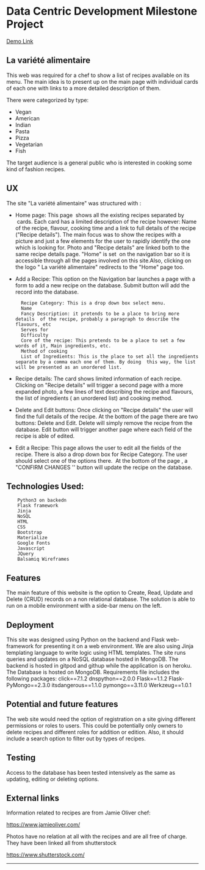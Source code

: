 # Data Centric Development Milestone Project

[Demo Link](https://ms3-recipes.herokuapp.com/ "Demo Link")

## La variété alimentaire

This web was required for a chef to show a list of recipes available on its menu. The main idea is to present up on the main page with individual cards of each one with links to a more detailed description of them.

There were categorized by type:
* Vegan
* American
* Indian
* Pasta
* Pizza
* Vegetarian
* Fish

The target audience is a general public who is interested in cooking some kind of fashion recipes.

## UX

The site  "La variété alimentaire"  was structured with :


* Home page: This page  shows all the existing recipes separated by  cards.
Each card has a limited description of the recipe however: Name of the recipe, flavour, cooking time and a link to full details of the recipe ("Recipe details"). The main focus was to show the recipes with a picture and just a few elements for the user to rapidly identify the one which is looking for. Photo and "Recipe details" are linked both to the same recipe details page. "Home" is set  on the navigation bar so it is accessible through all the pages involved on this site.Also, clicking on the logo " La variété alimentaire" redirects to the "Home" page too.

* Add a Recipe: This option on the Navigation bar launches a page with a form to add a new recipe on the database. Submit button will add the record into the database. 

		Recipe Category: This is a drop down box select menu.
		Name
		Fancy Description: it pretends to be a place to bring more details  of the recipe, probably a paragraph to describe the flavours, etc
		Serves for
		Difficulty
		Core of the recipe: This pretends to be a place to set a few words of it, Main ingredients, etc.
		Method of cooking
		List of Ingredients: This is the place to set all the ingredients separate by a comma each one of them. By doing  this way, the list will be presented as an unordered list.




* Recipe details: The card shows limited information of each recipe. Clicking on "Recipe details" will trigger a second page with a more expanded photo, a few lines of text describing the recipe and flavours, the list of ingredients ( an unordered list) and cooking method. 

* Delete and Edit buttons: Once clicking on "Recipe details" the user will find the full details of the recipe. At the bottom of the page there are two buttons: Delete and Edit. Delete will simply remove the recipe from the database. Edit button will trigger another page where each field of the recipe is able of edited.

* Edit a Recipe: This page allows the user to edit all the fields of the recipe. There is also a drop down box for Recipe Category. The user should select one of the options there.  At the bottom of the page , a "CONFIRM CHANGES '' button will update the recipe on the database.

## Technologies Used:

		Python3 on backedn
		Flask framework
		Jinja
		NoSQL 
		HTML
		CSS
		Bootstrap
		Materialize
		Google Fonts
		Javascript
		JQuery
		Balsamiq Wireframes

## Features

The main feature of this website is the option to Create, Read, Update and Delete (CRUD) records on a non relational database. The solution is able to run on a mobile environment with a side-bar menu on the left. 


## Deployment

This site was designed using Python on the backend and Flask web-framework for presenting it on a web environment. We are also using Jinja templating language to write logic using HTML templates. The site runs queries and updates on a NoSQL database hosted in MongoDB.
The backend is hosted in gitpod and githup while the application is on heroku.
The Database is hosted on MongoDB.
Requirements file includes the following packages:
	click==7.1.2
	dnspython==2.0.0
	Flask==1.1.2
	Flask-PyMongo==2.3.0
	itsdangerous==1.1.0
	pymongo==3.11.0
	Werkzeug==1.0.1



## Potential and future features

The web site would need the option of registration on a site giving different permissions or roles to users. This could be potentially only owners to delete recipes and different roles for addition or edition.
Also, it should include a search option to filter out by types of recipes. 

## Testing

Access to the database has been tested intensively as the same as updating, editing or deleting options.

## External links

Information related to recipes are from Jamie Oliver chef:

https://www.jamieoliver.com/


Photos have no relation at all with the recipes and are all free of charge. They have been linked all from shutterstock 

https://www.shutterstock.com/




--------



